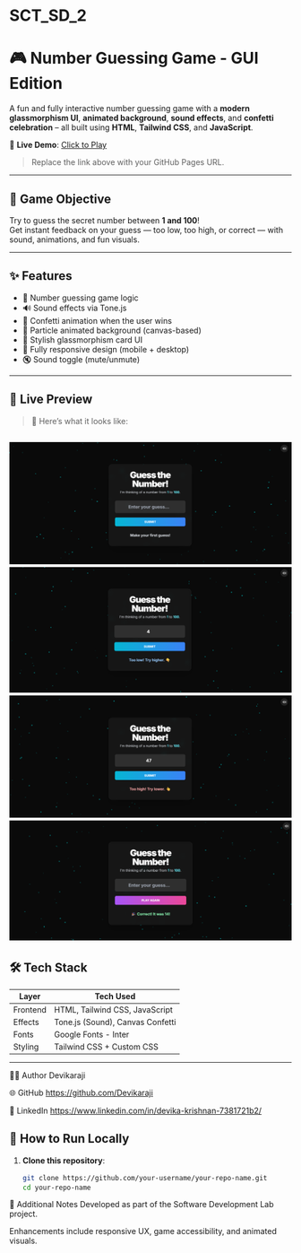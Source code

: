 # SCT_SD_2


# 🎮 Number Guessing Game - GUI Edition

A fun and fully interactive number guessing game with a **modern glassmorphism UI**, **animated background**, **sound effects**, and **confetti celebration** – all built using **HTML**, **Tailwind CSS**, and **JavaScript**.

🔗 **Live Demo**: [Click to Play](https://devikaraji.github.io/SCT_SD_2/)

> Replace the link above with your GitHub Pages URL.

---

## 🧠 Game Objective

Try to guess the secret number between **1 and 100**!  
Get instant feedback on your guess — too low, too high, or correct — with sound, animations, and fun visuals.

---

## ✨ Features

- 🎯 Number guessing game logic
- 🔊 Sound effects via Tone.js
- 🎉 Confetti animation when the user wins
- 🌌 Particle animated background (canvas-based)
- 🧊 Stylish glassmorphism card UI
- 📱 Fully responsive design (mobile + desktop)
- 🔇 Sound toggle (mute/unmute)

---

## 🚀 Live Preview

> 📸 Here’s what it looks like:

![Screenshot](./gameLook.png)
![Screenshot](./guessNo.png)
![Screenshot](./guessNo2.png)
![Screenshot](./guessNo3.png)
---

## 🛠 Tech Stack

| Layer     | Tech Used                       |
|-----------|----------------------------------|
| Frontend  | HTML, Tailwind CSS, JavaScript  |
| Effects   | Tone.js (Sound), Canvas Confetti |
| Fonts     | Google Fonts - Inter             |
| Styling   | Tailwind CSS + Custom CSS        |

---
🙋‍♀️ Author
Devikaraji

🌐 GitHub  https://github.com/Devikaraji

💼 LinkedIn  https://www.linkedin.com/in/devika-krishnan-7381721b2/
## 🧾 How to Run Locally

1. **Clone this repository**:
   ```bash
   git clone https://github.com/your-username/your-repo-name.git
   cd your-repo-name
📝 Additional Notes
Developed as part of the Software Development Lab project.

Enhancements include responsive UX, game accessibility, and animated visuals.
